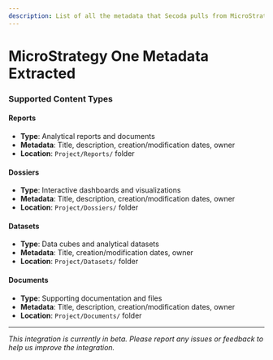 ```yaml
---
description: List of all the metadata that Secoda pulls from MicroStrategy One
---
```


# MicroStrategy One Metadata Extracted

### Supported Content Types

#### Reports

* **Type**: Analytical reports and documents
* **Metadata**: Title, description, creation/modification dates, owner
* **Location**: `Project/Reports/` folder

#### Dossiers

* **Type**: Interactive dashboards and visualizations
* **Metadata**: Title, description, creation/modification dates, owner
* **Location**: `Project/Dossiers/` folder

#### Datasets

* **Type**: Data cubes and analytical datasets
* **Metadata**: Title, creation/modification dates, owner
* **Location**: `Project/Datasets/` folder

#### Documents

* **Type**: Supporting documentation and files
* **Metadata**: Title, description, creation/modification dates, owner
* **Location**: `Project/Documents/` folder



***

_This integration is currently in beta. Please report any issues or feedback to help us improve the integration._
